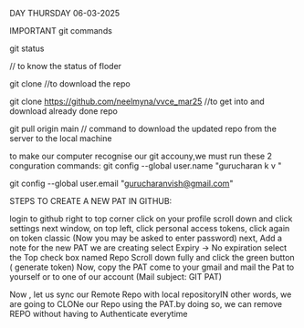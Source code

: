 DAY THURSDAY 06-03-2025

IMPORTANT git commands

git status

// to know the status of floder

git clone <URL>
//to download the repo

git clone https://github.com/neelmyna/vvce_mar25
//to get into and download already done repo

git pull origin main
// command to download the updated repo  from the server to the local machine

to make our computer recognise our git accouny,we must run these 2 conguration commands:
git config --global user.name "gurucharan k v "

git config --global user.email "gurucharanvish@gmail.com"

STEPS TO CREATE A NEW PAT IN GITHUB:

login to github
right to top corner click on your profile
scroll down and click settings
next window, on top left, click personal access tokens, click again on token classic
(Now you may be asked to enter password)
next, Add a note for the new PAT we are creating
select Expiry -> No expiration 
select the Top check box named Repo
Scroll down fully and click the green button ( generate token)
Now, copy the PAT
come to your gmail and mail the Pat to yourself or to one of our account (Mail subject: GIT PAT)

Now , let us sync our Remote Repo with local  repositoryIN other words, we are going to CLONe our Repo using the PAT.by doing so, we can remove REPO without having to Authenticate everytime

